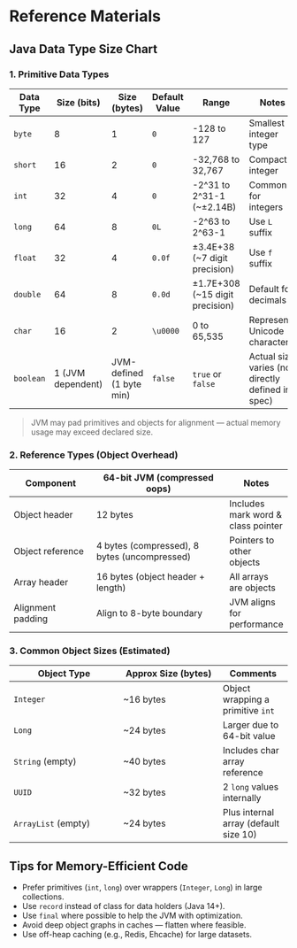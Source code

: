 # Reference Materials

## Java Data Type Size Chart

### **1. Primitive Data Types**

<table data-full-width="true"><thead><tr><th width="108.625">Data Type</th><th width="95.859375">Size (bits)</th><th width="104.8359375">Size (bytes)</th><th width="109.96484375">Default Value</th><th>Range</th><th>Notes</th></tr></thead><tbody><tr><td><code>byte</code></td><td>8</td><td>1</td><td><code>0</code></td><td>-128 to 127</td><td>Smallest integer type</td></tr><tr><td><code>short</code></td><td>16</td><td>2</td><td><code>0</code></td><td>-32,768 to 32,767</td><td>Compact integer</td></tr><tr><td><code>int</code></td><td>32</td><td>4</td><td><code>0</code></td><td>-2^31 to 2^31-1 (~±2.14B)</td><td>Common for integers</td></tr><tr><td><code>long</code></td><td>64</td><td>8</td><td><code>0L</code></td><td>-2^63 to 2^63-1</td><td>Use <code>L</code> suffix</td></tr><tr><td><code>float</code></td><td>32</td><td>4</td><td><code>0.0f</code></td><td>±3.4E+38 (~7 digit precision)</td><td>Use <code>f</code> suffix</td></tr><tr><td><code>double</code></td><td>64</td><td>8</td><td><code>0.0d</code></td><td>±1.7E+308 (~15 digit precision)</td><td>Default for decimals</td></tr><tr><td><code>char</code></td><td>16</td><td>2</td><td><code>\u0000</code></td><td>0 to 65,535</td><td>Represents Unicode characters</td></tr><tr><td><code>boolean</code></td><td>1 (JVM dependent)</td><td>JVM-defined (1 byte min)</td><td><code>false</code></td><td><code>true</code> or <code>false</code></td><td>Actual size varies (not directly defined in spec)</td></tr></tbody></table>

> JVM may pad primitives and objects for alignment — actual memory usage may exceed declared size.

### **2. Reference Types (Object Overhead)**

<table data-full-width="true"><thead><tr><th width="166.375">Component</th><th width="302.04296875">64-bit JVM (compressed oops)</th><th>Notes</th></tr></thead><tbody><tr><td>Object header</td><td>12 bytes</td><td>Includes mark word &#x26; class pointer</td></tr><tr><td>Object reference</td><td>4 bytes (compressed), 8 bytes (uncompressed)</td><td>Pointers to other objects</td></tr><tr><td>Array header</td><td>16 bytes (object header + length)</td><td>All arrays are objects</td></tr><tr><td>Alignment padding</td><td>Align to 8-byte boundary</td><td>JVM aligns for performance</td></tr></tbody></table>

### **3. Common Object Sizes (Estimated)**

<table><thead><tr><th width="182.1640625">Object Type</th><th width="164.41796875">Approx Size (bytes)</th><th>Comments</th></tr></thead><tbody><tr><td><code>Integer</code></td><td>~16 bytes</td><td>Object wrapping a primitive <code>int</code></td></tr><tr><td><code>Long</code></td><td>~24 bytes</td><td>Larger due to 64-bit value</td></tr><tr><td><code>String</code> (empty)</td><td>~40 bytes</td><td>Includes char array reference</td></tr><tr><td><code>UUID</code></td><td>~32 bytes</td><td>2 <code>long</code> values internally</td></tr><tr><td><code>ArrayList</code> (empty)</td><td>~24 bytes</td><td>Plus internal array (default size 10)</td></tr></tbody></table>

## Tips for Memory-Efficient Code

* Prefer primitives (`int`, `long`) over wrappers (`Integer`, `Long`) in large collections.
* Use `record` instead of class for data holders (Java 14+).
* Use `final` where possible to help the JVM with optimization.
* Avoid deep object graphs in caches — flatten where feasible.
* Use off-heap caching (e.g., Redis, Ehcache) for large datasets.
